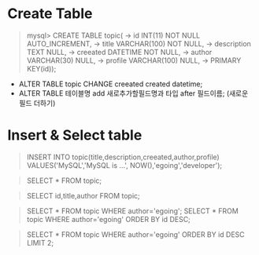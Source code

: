 # Create Table

> mysql> CREATE TABLE topic(
>    ->   id INT(11) NOT NULL AUTO_INCREMENT,
>    ->   title VARCHAR(100) NOT NULL,
>    ->   description TEXT NULL,
>    ->   creeated DATETIME NOT NULL,
>    ->   author VARCHAR(30) NULL,
>    ->   profile VARCHAR(100) NULL,
>    ->   PRIMARY KEY(id));

* ALTER TABLE topic CHANGE creeated created datetime;
* ALTER TABLE 테이블명 add 새로추가할필드명과 타입 after 필드이름; (새로운 필드 더하기)


# Insert & Select table

> INSERT INTO topic(title,description,creeated,author,profile) VALUES('MySQL','MySQL is ...', NOW(),'egoing','developer');

> SELECT * FROM topic;

> SELECT id,title,author FROM topic;

> SELECT * FROM topic WHERE author='egoing';
> SELECT * FROM topic WHERE author='egoing' ORDER BY id DESC;

> SELECT * FROM topic WHERE author='egoing' ORDER BY id DESC LIMIT 2;
> 
